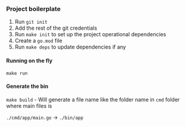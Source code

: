 ### Project boilerplate

1. Run `git init`
2. Add the rest of the git credentials
3. Run `make init` to set up the project operational dependencies
4. Create a `go.mod` file
5. Run `make deps` to update dependencies if any

#### Running on the fly
`make run`

#### Generate the bin
`make build` - Will generate a file name like the folder name in `cmd` folder where main files is

`./cmd/app/main.go` -> `./bin/app`